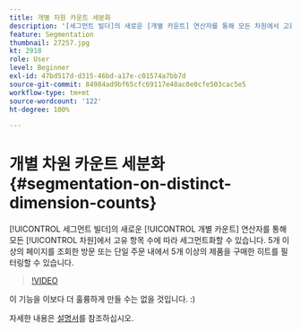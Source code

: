 ```yaml
---
title: 개별 차원 카운트 세분화
description: '[세그먼트 빌더]의 새로운 [개별 카운트] 연산자를 통해 모든 차원에서 고유 항목 수에 따라 세그먼트화할 수 있습니다. 5개 이상의 페이지를 조회한 방문 또는 단일 주문 내에서 5개 이상의 제품을 구매한 히트를 필터링할 수 있습니다.'
feature: Segmentation
thumbnail: 27257.jpg
kt: 2918
role: User
level: Beginner
exl-id: 47bd517d-d315-46bd-a17e-c01574a7bb7d
source-git-commit: 84984ad9bf65cfc69117e40ac0e0cfe503cac5e5
workflow-type: tm+mt
source-wordcount: '122'
ht-degree: 100%

---
```


# 개별 차원 카운트 세분화 {#segmentation-on-distinct-dimension-counts}

[!UICONTROL 세그먼트 빌더]의 새로운 [!UICONTROL 개별 카운트] 연산자를 통해 모든 [!UICONTROL 차원]에서 고유 항목 수에 따라 세그먼트화할 수 있습니다. 5개 이상의 페이지를 조회한 방문 또는 단일 주문 내에서 5개 이상의 제품을 구매한 히트를 필터링할 수 있습니다.

>[!VIDEO](https://video.tv.adobe.com/v/27257/?quality=12&learn=on)

이 기능을 이보다 더 훌륭하게 만들 수는 없을 것입니다. :)

자세한 내용은 [설명서](https://experienceleague.adobe.com/docs/analytics/components/segmentation/segment-reference/seg-operators.html?lang=ko)를 참조하십시오.
